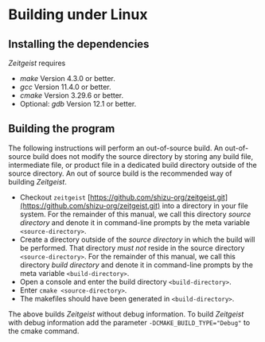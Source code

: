 # Building under Linux

## Installing the dependencies

*Zeitgeist* requires
- *make* Version 4.3.0 or better.
- *gcc* Version 11.4.0 or better.
- *cmake* Version 3.29.6 or better.
- Optional: *gdb* Version 12.1 or better.

## Building the program
The following instructions will perform an out-of-source build. An out-of-source build does not modify the source directory
by storing any build file, intermediate file, or product file in a dedicated build directory outside of the source directory.
An out of source build is the recommended way of building *Zeitgeist*.

- Checkout `zeitgeist` [https://github.com/shizu-org/zeitgeist.git](https://github.com/shizu-org/zeitgeist.git) into a directory in your file system.
  For the remainder of this manual, we call this directory *source directory* and denote it in command-line prompts by the meta variable `<source-directory>`.
- Create a directory outside of the *source directory* in which the build will be performed.
  That directory *must not* reside in the source directory `<source-directory>`.
  For the remainder of this manual, we call this directory *build directory* and denote it in command-line prompts by the meta variable `<build-directory>`.
- Open a console and enter the build directory `<build-directory>`.
- Enter `cmake <source-directory>`.
- The makefiles should have been generated in `<build-directory>`.

The above builds *Zeitgeist* without debug information. To build *Zeitgeist* with debug information add the parameter `-DCMAKE_BUILD_TYPE="Debug"` to the cmake command.
